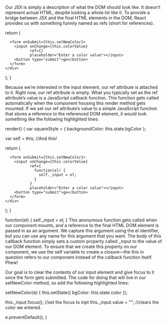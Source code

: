 Our JSX is simply a description of what the DOM should look like. It doesn’t represent actual HTML, despite 
looking a whole lot like it. To provide a bridge between JSX and the final HTML elements in the DOM, React 
provides us with something funnily named as refs (short for references).


return (
    <div className="colorArea">
      <div style={squareStyle} className="colorSquare"></div>
 
      <form onSubmit={this.setNewColor}>
        <input onChange={this.colorValue}
               ref={}
               placeholder="Enter a color value"></input>
        <button type="submit">go</button>
      </form>
    </div>
  );
}

Because we’re interested in the input element, our ref attribute is attached to it. Right now, our ref attribute 
is empty. What you typically set as the ref attribute’s value is a JavaScript callback function. This function 
gets called automatically when the component housing this render method gets mounted. If we set our ref 
attribute’s value to a simple JavaScript function that stores a reference to the referenced DOM element, 
it would look something like the following highlighted lines:


render() {
  var squareStyle = {
    backgroundColor: this.state.bgColor
  };
 
  var self = this; //And this!
 
  return (
    <div className="colorArea">
      <div style={squareStyle} className="colorSquare"></div>
 
      <form onSubmit={this.setNewColor}>
        <input onChange={this.colorValue}
               ref={
                 function(el) {
                   self._input = el;
                 }
               }
               placeholder="Enter a color value"></input>
        <button type="submit">go</button>
      </form>
    </div>
  );
}


function(el) {
 self._input = el;
}
This anonymous function gets called when our component mounts, and a reference to the final HTML DOM element 
is passed in as an argument. We capture this argument using the el identifier, but you can use any name for 
this argument that you want. The body of this callback function simply sets a custom property called _input to 
the value of our DOM element. To ensure that we create this property on our component, we use the self 
variable to create a closure—the this in question refers to our component instead of the callback function itself. 
Phew!


Our goal is to clear the contents of our input element and give focus to it once the form gets submitted. The 
code for doing that will live in our setNewColor method, so add the following highlighted lines:

setNewColor(e) {
  this.setState({
    bgColor: this.state.color
  });
 
  this._input.focus(); //set the focus to inpt
  this._input.value = ""; //clears the color we entered.
 
  e.preventDefault();
}


